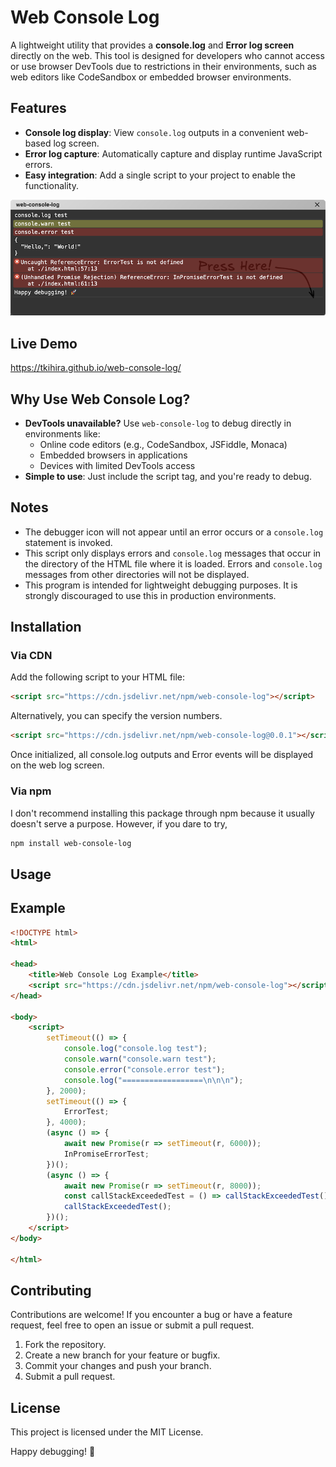 # Web Console Log

A lightweight utility that provides a **console.log** and **Error log screen** directly on the web. This tool is designed for developers who cannot access or use browser DevTools due to restrictions in their environments, such as web editors like CodeSandbox or embedded browser environments.

## Features

- **Console log display**: View `console.log` outputs in a convenient web-based log screen.
- **Error log capture**: Automatically capture and display runtime JavaScript errors.
- **Easy integration**: Add a single script to your project to enable the functionality.

![Screen Shot](./docs/images/screenshot.png)

## Live Demo

https://tkihira.github.io/web-console-log/

## Why Use Web Console Log?

- **DevTools unavailable?** Use `web-console-log` to debug directly in environments like:
  - Online code editors (e.g., CodeSandbox, JSFiddle, Monaca)
  - Embedded browsers in applications
  - Devices with limited DevTools access
- **Simple to use**: Just include the script tag, and you're ready to debug.

## Notes

- The debugger icon will not appear until an error occurs or a `console.log` statement is invoked.
- This script only displays errors and `console.log` messages that occur in the directory of the HTML file where it is loaded. Errors and `console.log` messages from other directories will not be displayed.
- This program is intended for lightweight debugging purposes. It is strongly discouraged to use this in production environments.

## Installation

### Via CDN

Add the following script to your HTML file:

```html
<script src="https://cdn.jsdelivr.net/npm/web-console-log"></script>
```

Alternatively, you can specify the version numbers.

```html
<script src="https://cdn.jsdelivr.net/npm/web-console-log@0.0.1"></script>
```

Once initialized, all console.log outputs and Error events will be displayed on the web log screen.

### Via npm

I don't recommend installing this package through npm because it usually doesn't serve a purpose. However, if you dare to try,

```bash
npm install web-console-log
```

## Usage

## Example

```html
<!DOCTYPE html>
<html>

<head>
    <title>Web Console Log Example</title>
    <script src="https://cdn.jsdelivr.net/npm/web-console-log"></script>
</head>

<body>
    <script>
        setTimeout(() => {
            console.log("console.log test");
            console.warn("console.warn test");
            console.error("console.error test");
            console.log("==================\n\n\n");
        }, 2000);
        setTimeout(() => {
            ErrorTest;
        }, 4000);
        (async () => {
            await new Promise(r => setTimeout(r, 6000));
            InPromiseErrorTest;
        })();
        (async () => {
            await new Promise(r => setTimeout(r, 8000));
            const callStackExceededTest = () => callStackExceededTest();
            callStackExceededTest();
        })();
    </script>
</body>

</html>
```

## Contributing

Contributions are welcome! If you encounter a bug or have a feature request, feel free to open an issue or submit a pull request.

1. Fork the repository.
2. Create a new branch for your feature or bugfix.
3. Commit your changes and push your branch.
4. Submit a pull request.

## License

This project is licensed under the MIT License.

Happy debugging! 🚀
